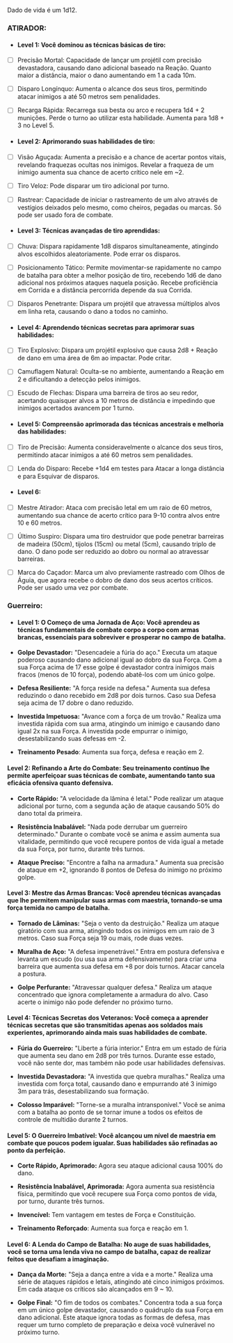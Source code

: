 Dado de vida é um 1d12.
### ATIRADOR:
- #### Level 1: Você dominou as técnicas básicas de tiro:

- [ ] Precisão Mortal: Capacidade de lançar um projétil com precisão devastadora, causando dano adicional baseado na Reação. Quanto maior a distância, maior o dano aumentando em 1 a cada 10m.
	
- [ ] Disparo Longínquo: Aumenta o alcance dos seus tiros, permitindo atacar inimigos a até 50 metros sem penalidades.
	
- [ ] Recarga Rápida: Recarrega sua besta ou arco e recupera 1d4 + 2 munições. Perde o turno ao utilizar esta habilidade. Aumenta para 1d8 + 3 no Level 5.

- #### Level 2: Aprimorando suas habilidades de tiro:

- [ ] Visão Aguçada: Aumenta a precisão e a chance de acertar pontos vitais, revelando fraquezas ocultas nos inimigos. Revelar a fraqueza de um inimigo aumenta sua chance de acerto crítico nele em ~2.
	
- [ ] Tiro Veloz: Pode disparar um tiro adicional por turno.
	
- [ ] Rastrear: Capacidade de iniciar o rastreamento de um alvo através de vestígios deixados pelo mesmo, como cheiros, pegadas ou marcas. Só pode ser usado fora de combate.

- #### Level 3: Técnicas avançadas de tiro aprendidas:

- [ ] Chuva: Dispara rapidamente 1d8 disparos simultaneamente, atingindo alvos escolhidos aleatoriamente. Pode errar os disparos.
	
- [ ] Posicionamento Tático: Permite movimentar-se rapidamente no campo de batalha para obter a melhor posição de tiro, recebendo 1d6 de dano adicional nos próximos ataques naquela posição. Recebe proficiência em Corrida e a  distância percorrida depende da sua Corrida.
	
- [ ] Disparos Penetrante: Dispara um projétil que atravessa múltiplos alvos em linha reta, causando o dano a todos no caminho.

- #### Level 4: Aprendendo técnicas secretas para aprimorar suas habilidades:

- [ ] Tiro Explosivo: Dispara um projétil explosivo que causa 2d8 + Reação de dano em uma área de 6m ao impactar. Pode critar.
	
- [ ] Camuflagem Natural: Oculta-se no ambiente, aumentando a Reação em 2 e dificultando a detecção pelos inimigos.
	
- [ ] Escudo de Flechas: Dispara uma barreira de tiros ao seu redor, acertando quaisquer alvos a 10 metros de distância e impedindo que inimigos acertados avancem por 1 turno.

- #### Level 5: Compreensão aprimorada das técnicas ancestrais e melhoria das habilidades:

- [ ] Tiro de Precisão: Aumenta consideravelmente o alcance dos seus tiros, permitindo atacar inimigos a até 60 metros sem penalidades.
	
- [ ] Lenda do Disparo: Recebe +1d4 em testes para Atacar a longa distância e para Esquivar de disparos. 

- #### Level 6:

- [ ] Mestre Atirador: Ataca com precisão letal em um raio de 60 metros, aumentando sua chance de acerto crítico para 9-10 contra alvos entre 10 e 60 metros.
	
- [ ] Último Suspiro: Dispara uma tiro destruidor que pode penetrar barreiras de madeira (50cm), tijolos (15cm) ou metal (5cm), causando triplo de dano. O dano pode ser reduzido ao dobro ou normal ao atravessar barreiras.
	
- [ ] Marca do Caçador: Marca um alvo previamente rastreado com Olhos de Águia, que agora recebe o dobro de dano dos seus acertos críticos. Pode ser usado uma vez por combate.

### Guerreiro:
- #### Level 1: O Começo de uma Jornada de Aço: Você aprendeu as técnicas fundamentais de combate corpo a corpo com armas brancas, essenciais para sobreviver e prosperar no campo de batalha.

- **Golpe Devastador:** "Desencadeie a fúria do aço." Executa um ataque poderoso causando dano adicional igual ao dobro da sua Força. Com a sua Força acima de 17 esse golpe é devastador contra inimigos mais fracos (menos de 10 força), podendo abatê-los com um único golpe.
    
- **Defesa Resiliente:** "A força reside na defesa." Aumenta sua defesa reduzindo o dano recebido em 2d8 por dois turnos. Caso sua Defesa seja acima de 17 dobre o dano reduzido.
    
- **Investida Impetuosa:** "Avance com a força de um trovão." Realiza uma investida rápida com sua arma, atingindo um inimigo e causando dano igual 2x na sua Força. A investida pode empurrar o inimigo, desestabilizando suas defesas em -2.
	
- **Treinamento Pesado**: Aumenta sua força, defesa e reação em 2.

#### Level 2: Refinando a Arte do Combate: Seu treinamento contínuo lhe permite aperfeiçoar suas técnicas de combate, aumentando tanto sua eficácia ofensiva quanto defensiva.

- **Corte Rápido:** "A velocidade da lâmina é letal." Pode realizar um ataque adicional por turno, com a segunda ação de ataque causando 50% do dano total da primeira.
    
- **Resistência Inabalável:** "Nada pode derrubar um guerreiro determinado." Durante o combate você se anima e assim aumenta sua vitalidade, permitindo que você recupere pontos de vida igual a metade da sua Força, por turno, durante três turnos.
    
- **Ataque Preciso:** "Encontre a falha na armadura." Aumenta sua precisão de ataque em +2, ignorando 8 pontos de Defesa do inimigo no próximo golpe.

#### Level 3: Mestre das Armas Brancas: Você aprendeu técnicas avançadas que lhe permitem manipular suas armas com maestria, tornando-se uma força temida no campo de batalha.

- **Tornado de Lâminas:** "Seja o vento da destruição." Realiza um ataque giratório com sua arma, atingindo todos os inimigos em um raio de 3 metros. Caso sua Força seja 19 ou mais, rode duas vezes.
    
- **Muralha de Aço:** "A defesa impenetrável." Entra em postura defensiva e levanta um escudo (ou usa sua arma defensivamente) para criar uma barreira que aumenta sua defesa em +8 por dois turnos. Atacar cancela a postura.
    
- **Golpe Perfurante:** "Atravessar qualquer defesa." Realiza um ataque concentrado que ignora completamente a armadura do alvo. Caso acerte o inimigo não pode defender no próximo turno.

#### Level 4: Técnicas Secretas dos Veteranos: Você começa a aprender técnicas secretas que são transmitidas apenas aos soldados mais experientes, aprimorando ainda mais suas habilidades de combate.

- **Fúria do Guerreiro:** "Liberte a fúria interior." Entra em um estado de fúria que aumenta seu dano em 2d8 por três turnos. Durante esse estado, você não sente dor, mas também não pode usar habilidades defensivas.
    
- **Investida Devastadora:** "A investida que quebra muralhas." Realiza uma investida com força total, causando dano e empurrando até 3 inimigo 3m para trás, desestabilizando sua formação.
    
- **Colosso Imparável:** "Torne-se a muralha intransponível." Você se anima com a batalha ao ponto de se tornar imune a todos os efeitos de controle de multidão durante 2 turnos.

#### Level 5: O Guerreiro Imbatível: Você alcançou um nível de maestria em combate que poucos podem igualar. Suas habilidades são refinadas ao ponto da perfeição.

- **Corte Rápido, Aprimorado:** Agora seu ataque adicional causa 100% do dano.
    
- **Resistência Inabalável, Aprimorada:** Agora aumenta sua resistência física, permitindo que você recupere sua Força como pontos de vida, por turno, durante três turnos. 
	
- **Invencível:** Tem vantagem em testes de Força e Constituição.
	
- **Treinamento Reforçado**: Aumenta sua força e reação em 1.

#### Level 6: A Lenda do Campo de Batalha: No auge de suas habilidades, você se torna uma lenda viva no campo de batalha, capaz de realizar feitos que desafiam a imaginação.

- **Dança da Morte:** "Seja a dança entre a vida e a morte." Realiza uma série de ataques rápidos e letais, atingindo até cinco inimigos próximos. Em cada ataque os críticos são alcançados em 9 ~ 10.
    
- **Golpe Final:** "O fim de todos os combates." Concentra toda a sua força em um único golpe devastador, causando o quádruplo da sua Força em dano adicional. Este ataque ignora todas as formas de defesa, mas requer um turno completo de preparação e deixa você vulnerável no próximo turno.
